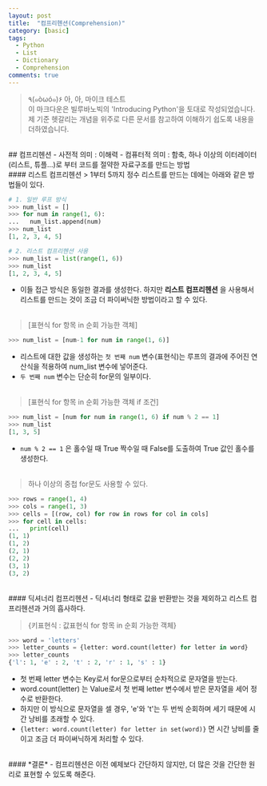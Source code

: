 ```yaml
---
layout: post
title:  "컴프리헨션(Comprehension)"
category: [basic]
tags:
  - Python
  - List
  - Dictionary
  - Comprehension
comments: true
---
```


>٩(๑òωó๑)۶ 아, 아, 마이크 테스트<br>
이 마크다운은 빌루바노빅의 'Introducing Python'을 토대로 작성되었습니다.
제 기준 헷갈리는 개념을 위주로 다른 문서를 참고하여 이해하기 쉽도록 내용을 더하였습니다.

<br>
## 컴프리헨션
- 사전적 의미 : 이해력
- 컴퓨터적 의미 : 함축, 하나 이상의 이터레이터(리스트, 튜플...)로 부터 코드를 절약한 자료구조를 만드는 방법

<br>
#### 리스트 컴프리헨션
> 1부터 5까지 정수 리스트를 만드는 데에는 아래와 같은 방법들이 있다.

```python
# 1. 일반 루프 방식
>>> num_list = []
>>> for num in range(1, 6):
...   num_list.append(num)
>>> num_list
[1, 2, 3, 4, 5]

# 2. 리스트 컴프리헨션 사용
>>> num_list = list(range(1, 6))
>>> num_list
[1, 2, 3, 4, 5]
```
- 이들 접근 방식은 동일한 결과를 생성한다. 하지만 **리스트 컴프리헨션** 을 사용해서 리스트를 만드는 것이 조금 더 파이써닉한 방법이라고 할 수 있다.
<br><br>

> [표현식 for 항목 in 순회 가능한 객체]

```python
>>> num_list = [num-1 for num in range(1, 6)]
```
- 리스트에 대한 값을 생성하는 `첫 번째 num` 변수(표현식)는 루프의 결과에 주어진 연산식을 적용하여 num_list 변수에 넣어준다.
- `두 번째 num` 변수는 단순히 for문의 일부이다.
<br><br>

> [표현식 for 항목 in 순회 가능한 객체 if 조건]

```python
>>> num_list = [num for num in range(1, 6) if num % 2 == 1]
>>> num_list
[1, 3, 5]
```
- `num % 2 == 1` 은 홀수일 때 True 짝수일 때 False를 도출하여 True 값인 홀수를 생성한다.
<br><br>

> 하나 이상의 중첩 for문도 사용할 수 있다.

```python
>>> rows = range(1, 4)
>>> cols = range(1, 3)
>>> cells = [(row, col) for row in rows for col in cols]
>>> for cell in cells:
...   print(cell)
(1, 1)
(1, 2)
(2, 1)
(2, 2)
(3, 1)
(3, 2)
```

<br>
#### 딕셔너리 컴프리헨션
- 딕셔너리 형태로 값을 반환받는 것을 제외하고 리스트 컴프리헨션과 거의 흡사하다.

> {키표현식 : 값표현식 for 항목 in 순회 가능한 객체}

```python
>>> word = 'letters'
>>> letter_counts = {letter: word.count(letter) for letter in word}
>>> letter_counts
{'l': 1, 'e' : 2, 't' : 2, 'r' : 1, 's' : 1}
```
- 첫 번째 letter 변수는 Key로서 for문으로부터 순차적으로 문자열을 받는다.
- word.count(letter) 는 Value로서 첫 번째 letter 변수에서 받은 문자열을 세어 정수로 반환한다.
- 하지만 이 방식으로 문자열을 셀 경우, 'e'와 't'는 두 번씩 순회하며 세기 때문에 시간 낭비를 초래할 수 있다.
- `{letter: word.count(letter) for letter in set(word)}` 면 시간 낭비를 줄이고 조금 더 파이써닉하게 처리할 수 있다.

<br>
#### *결론*
- 컴프리헨션은 이전 예제보다 간단하지 않지만, 더 많은 것을 간단한 원리로 표현할 수 있도록 해준다.
